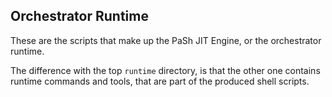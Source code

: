 ## Orchestrator Runtime

These are the scripts that make up the PaSh JIT Engine, or the orchestrator runtime.

The difference with the top `runtime` directory, is that the other one contains runtime commands and tools, that are part of the produced shell scripts.
